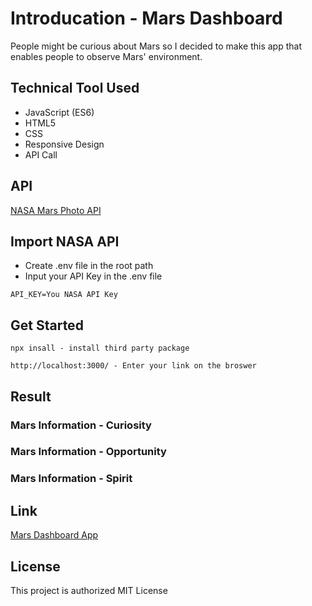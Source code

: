 # Introducation - Mars Dashboard

People might be curious about Mars so I decided to make this app that enables people to observe Mars' environment.

## Technical Tool Used

* JavaScript (ES6)
* HTML5
* CSS
* Responsive Design
* API Call

## API 

[NASA Mars Photo API](https://github.com/chrisccerami/mars-photo-api)

## Import NASA API

* Create .env file in the root path
* Input your API Key in the .env file

```
API_KEY=You NASA API Key
```

## Get Started

```
npx insall - install third party package
```

```
http://localhost:3000/ - Enter your link on the broswer
```

## Result

### Mars Information - Curiosity

### Mars Information - Opportunity

### Mars Information - Spirit

## Link 
[Mars Dashboard App](https://mars-dashboard.vercel.app/)

## License

This project is authorized MIT License
